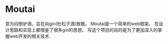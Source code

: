 # Moutai 
意为闷倒驴酒，旨在向gin(杜松子酒)致敬。
Moutai是一个简单的web框架。
在设计思路和实现上都借鉴了很多gin的思想。
写这个项目的目的是为了更加深入的掌握web开发的相关技术.
